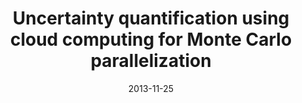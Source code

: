 ---
title: "Uncertainty quantification using cloud computing for Monte Carlo parallelization"
authors: "A. Cunha Jr, R. Sampaio, R. Nasser, H. Lopes, and K. Breitman"
event: "22nd International Congress of Mechanical Engineering (COBEM 2013)"
year: "2013"
doi: 
pdf: 
arxiv: 
hal: "https://hal.archives-ouvertes.fr/hal-01487357"
image: "GraphicalAbstract_Conf_2013_COBEM2013.png"
layout: none
date: 2013-11-25
collection: publications
category: conferences
permalink: /publications/ConferencePaper_2013_COBEM2013
---